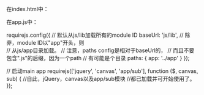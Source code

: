 在index.html中：

<script data-main="js/app.js" src="js/require.js"></script>

在app.js中：

requirejs.config({
    // 默认从js/lib加载所有的module ID
    baseUrl: 'js/lib',
    // 除非，module ID以"app"开头，则   
    // 从js/app目录加载。
    // 注意，paths config是相对于baseUrl的，
    // 而且不要包含".js"的后缀，因为一个path
    // 有可能是个目录
    paths: {
        app: '../app'
    }
});

// 启动main app
requirejs(['jquery', 'canvas', 'app/sub'],
  function   ($,        canvas,   sub) {
    //自此，jQuery，canvas以及app/sub模块
    //都已加载并可开始使用了。
});
